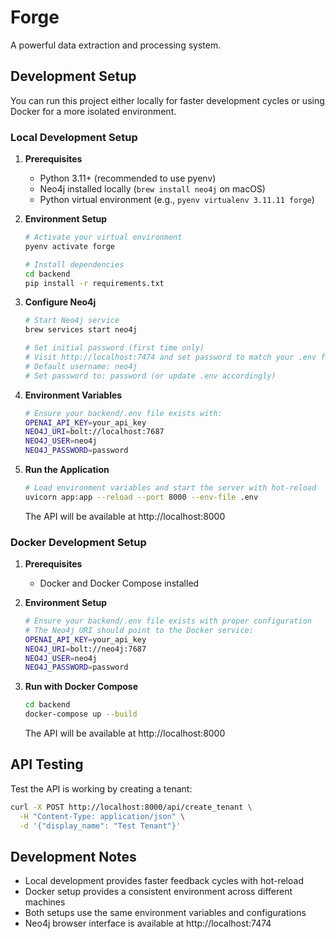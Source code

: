 # Forge

A powerful data extraction and processing system.

## Development Setup

You can run this project either locally for faster development cycles or using Docker for a more isolated environment.

### Local Development Setup

1. **Prerequisites**
   - Python 3.11+ (recommended to use pyenv)
   - Neo4j installed locally (`brew install neo4j` on macOS)
   - Python virtual environment (e.g., `pyenv virtualenv 3.11.11 forge`)

2. **Environment Setup**
   ```bash
   # Activate your virtual environment
   pyenv activate forge

   # Install dependencies
   cd backend
   pip install -r requirements.txt
   ```

3. **Configure Neo4j**
   ```bash
   # Start Neo4j service
   brew services start neo4j

   # Set initial password (first time only)
   # Visit http://localhost:7474 and set password to match your .env file
   # Default username: neo4j
   # Set password to: password (or update .env accordingly)
   ```

4. **Environment Variables**
   ```bash
   # Ensure your backend/.env file exists with:
   OPENAI_API_KEY=your_api_key
   NEO4J_URI=bolt://localhost:7687
   NEO4J_USER=neo4j
   NEO4J_PASSWORD=password
   ```

5. **Run the Application**
   ```bash
   # Load environment variables and start the server with hot-reload
   uvicorn app:app --reload --port 8000 --env-file .env
   ```

   The API will be available at http://localhost:8000

### Docker Development Setup

1. **Prerequisites**
   - Docker and Docker Compose installed

2. **Environment Setup**
   ```bash
   # Ensure your backend/.env file exists with proper configuration
   # The Neo4j URI should point to the Docker service:
   OPENAI_API_KEY=your_api_key
   NEO4J_URI=bolt://neo4j:7687
   NEO4J_USER=neo4j
   NEO4J_PASSWORD=password
   ```

3. **Run with Docker Compose**
   ```bash
   cd backend
   docker-compose up --build
   ```

   The API will be available at http://localhost:8000

## API Testing

Test the API is working by creating a tenant:
```bash
curl -X POST http://localhost:8000/api/create_tenant \
  -H "Content-Type: application/json" \
  -d '{"display_name": "Test Tenant"}'
```

## Development Notes

- Local development provides faster feedback cycles with hot-reload
- Docker setup provides a consistent environment across different machines
- Both setups use the same environment variables and configurations
- Neo4j browser interface is available at http://localhost:7474

